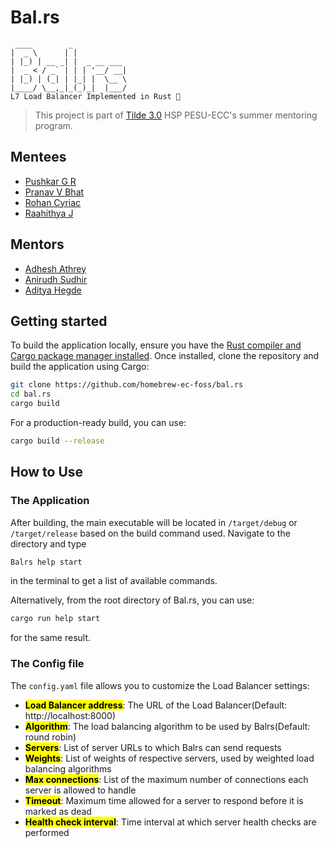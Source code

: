 # Bal.rs
```text
 ____        _            
|  _ \      | |           
| |_) | __ _| |  _ __ ___ 
|  _ < / _` | | | '__/ __|
| |_) | (_| | |_| |  \__ \
|____/ \__,_|_(_)_|  |___/
L7 Load Balancer Implemented in Rust 🦀
```
> This project is part of [Tilde 3.0](https://github.com/homebrew-ec-foss/Tilde-3.0) HSP PESU-ECC's summer mentoring program.

## Mentees
- [Pushkar G R](https://github.com/pushkar-gr)
- [Pranav V Bhat](https://github.com/Prana-vvb)
- [Rohan Cyriac](https://github.com/rohancyriac029)
- [Raahithya J](https://github.com/Raahithyajayaram)

## Mentors
- [Adhesh Athrey](https://github.com/DedLad)
- [Anirudh Sudhir](https://github.com/anirudhsudhir)
- [Aditya Hegde](https://github.com/bwaklog)

## Getting started
To build the application locally, ensure you have the [Rust compiler and Cargo package manager installed](https://doc.rust-lang.org/book/ch01-01-installation.html). Once installed, clone the repository and build the application using Cargo:
```sh
git clone https://github.com/homebrew-ec-foss/bal.rs
cd bal.rs
cargo build
```
For a production-ready build, you can use:
```sh
cargo build --release
```

## How to Use
### The Application
After building, the main executable will be located in `/target/debug` or `/target/release` based on the build command used.
Navigate to the directory and type
```sh
Balrs help start
```
in the terminal to get a list of available commands.

Alternatively, from the root directory of Bal.rs, you can use:
```sh
cargo run help start
```
for the same result.

### The Config file
The `config.yaml` file allows you to customize the Load Balancer settings:

- <mark>**Load Balancer address**</mark>: The URL of the Load Balancer(Default: http://localhost:8000)
- <mark>**Algorithm**</mark>: The load balancing algorithm to be used by Balrs(Default: round robin)
- <mark>**Servers**</mark>: List of server URLs to which Balrs can send requests
- <mark>**Weights**</mark>: List of weights of respective servers, used by weighted load balancing algorithms
- <mark>**Max connections**</mark>: List of the maximum number of connections each server is allowed to handle
- <mark>**Timeout**</mark>: Maximum time allowed for a server to respond before it is marked as dead
- <mark>**Health check interval**</mark>: Time interval at which server health checks are performed
